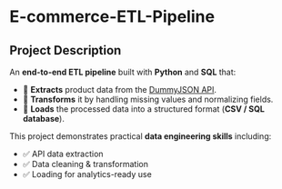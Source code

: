 # E-commerce-ETL-Pipeline

## Project Description

An **end-to-end ETL pipeline** built with **Python** and **SQL** that:

- 🔹 **Extracts** product data from the [DummyJSON API](https://dummyjson.com/).  
- 🔹 **Transforms** it by handling missing values and normalizing fields.  
- 🔹 **Loads** the processed data into a structured format (**CSV / SQL database**).  

This project demonstrates practical **data engineering skills** including:

- ✅ API data extraction  
- ✅ Data cleaning & transformation  
- ✅ Loading for analytics-ready use  
